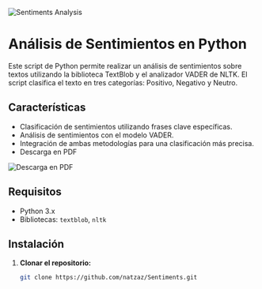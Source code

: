 
![Sentiments Analysis ](https://github.com/natzaz/Sentiments-Analysis/blob/main/pantalla%20principal.png)

# Análisis de Sentimientos en Python

Este script de Python permite realizar un análisis de sentimientos sobre textos utilizando la biblioteca TextBlob y el analizador VADER de NLTK. El script clasifica el texto en tres categorías: Positivo, Negativo y Neutro.

## Características

- Clasificación de sentimientos utilizando frases clave específicas.
- Análisis de sentimientos con el modelo VADER.
- Integración de ambas metodologías para una clasificación más precisa.
- Descarga en PDF

![Descarga en PDF ](https://github.com/natzaz/Sentiments-Analysis/blob/main/PDF.png)

## Requisitos

- Python 3.x
- Bibliotecas: `textblob`, `nltk`

## Instalación

1. **Clonar el repositorio:**
   ```bash
   git clone https://github.com/natzaz/Sentiments.git

   ```
